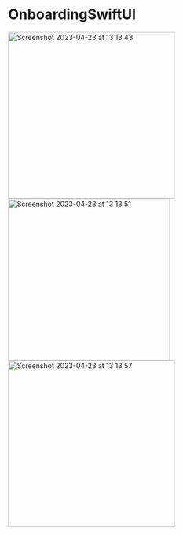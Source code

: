 # OnboardingSwiftUI
<img width="339" alt="Screenshot 2023-04-23 at 13 13 43" src="https://user-images.githubusercontent.com/93731591/233836611-800bc804-a3b9-4513-943e-f077fdcffc15.png">
<img width="329" alt="Screenshot 2023-04-23 at 13 13 51" src="https://user-images.githubusercontent.com/93731591/233836630-7582f519-0f70-4c57-ae0a-7e31a2cffa76.png">
<img width="339" alt="Screenshot 2023-04-23 at 13 13 57" src="https://user-images.githubusercontent.com/93731591/233836635-7401e8bb-e0c2-428b-88d3-b72363fca410.png">
